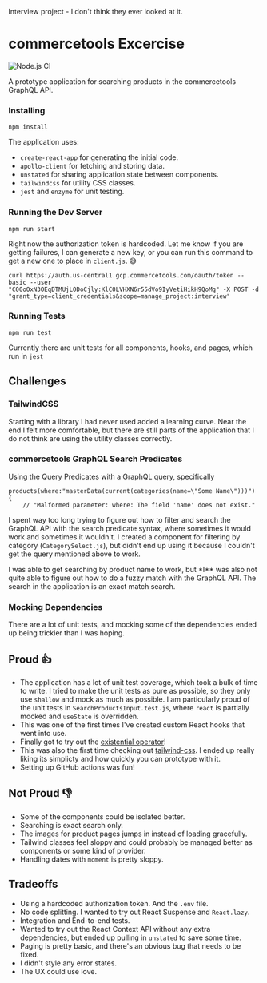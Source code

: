 Interview project - I don't think they ever looked at it.


# commercetools Excercise

![Node.js CI](https://github.com/rjernigan/commerce-tools-excercise/workflows/Node.js%20CI/badge.svg?branch=master)

A prototype application for searching products in the commercetools GraphQL API.

### Installing

`npm install`

The application uses:

- `create-react-app` for generating the initial code.
- `apollo-client` for fetching and storing data.
- `unstated` for sharing application state between components.
- `tailwindcss` for utility CSS classes.
- `jest` and `enzyme` for unit testing.

### Running the Dev Server

`npm run start`

Right now the authorization token is hardcoded. Let me know if you are getting failures, I can generate a new key, or you can run this command to get a new one to place in `client.js`. 😅

```
curl https://auth.us-central1.gcp.commercetools.com/oauth/token --basic --user "C00oOxN3OEqDTMUjL0DoCjly:KlC0LVHXN6r55dVo9IyVetiHikH9QoMg" -X POST -d "grant_type=client_credentials&scope=manage_project:interview"
```

### Running Tests

`npm run test`

Currently there are unit tests for all components, hooks, and pages, which run in `jest`

## Challenges

### TailwindCSS

Starting with a library I had never used added a learning curve. Near the end I felt more comfortable, but there are still parts of the application that I do not think are using the utility classes correctly.

### commercetools GraphQL Search Predicates

Using the Query Predicates with a GraphQL query, specifically

```
products(where:"masterData(current(categories(name=\"Some Name\")))") {
    // "Malformed parameter: where: The field 'name' does not exist."
```

I spent way too long trying to figure out how to filter and search the GraphQL API with the search predicate syntax, where sometimes it would work and sometimes it wouldn't. I created a component for filtering by category (`CategorySelect.js`), but didn't end up using it because I couldn't get the query mentioned above to work.

I was able to get searching by product name to work, but \*I\*\* was also not quite able to figure out how to do a fuzzy match with the GraphQL API. The search in the application is an exact match search.

### Mocking Dependencies

There are a lot of unit tests, and mocking some of the dependencies ended up being trickier than I was hoping.

## Proud 👍

- The application has a lot of unit test coverage, which took a bulk of time to write. I tried to make the unit tests as pure as possible, so they only use `shallow` and mock as much as possible. I am particularly proud of the unit tests in `SearchProductsInput.test.js`, where `react` is partially mocked and `useState` is overridden.
- This was one of the first times I've created custom React hooks that went into use.
- Finally got to try out the [existential operator](https://github.com/tc39/proposal-optional-chaining)!
- This was also the first time checking out [tailwind-css](https://tailwindcss.com). I ended up really liking its simplicty and how quickly you can prototype with it.
- Setting up GitHub actions was fun!

## Not Proud 👎

- Some of the components could be isolated better.
- Searching is exact search only.
- The images for product pages jumps in instead of loading gracefully.
- Tailwind classes feel sloppy and could probably be managed better as components or some kind of provider.
- Handling dates with `moment` is pretty sloppy.

## Tradeoffs

- Using a hardcoded authorization token. And the `.env` file.
- No code splitting. I wanted to try out React Suspense and `React.lazy`.
- Integration and End-to-end tests.
- Wanted to try out the React Context API without any extra dependencies, but ended up pulling in `unstated` to save some time.
- Paging is pretty basic, and there's an obvious bug that needs to be fixed.
- I didn't style any error states.
- The UX could use love.
